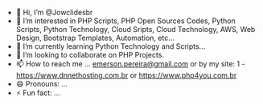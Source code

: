- 👋 Hi, I’m @Jowclidesbr
- 👀 I’m interested in PHP Scripts, PHP Open Sources Codes, Python Scripts, Python Technology, Cloud Sripts, Cloud Technology, AWS, Web Design, Bootstrap Templates, Automation, etc...
- 🌱 I’m currently learning Python Technology and Scripts...
- 💞️ I’m looking to collaborate on PHP Projects.
- 📫 How to reach me ... emerson.pereira@gmail.com or by my site: 1 - https://www.dnnethosting.com.br or https://www.php4you.com.br
- 😄 Pronouns: ...
- ⚡ Fun fact: ...

<!---
Jowclidesbr/Jowclidesbr is a ✨ special ✨ repository because its `README.md` (this file) appears on your GitHub profile.
You can click the Preview link to take a look at your changes.
--->
